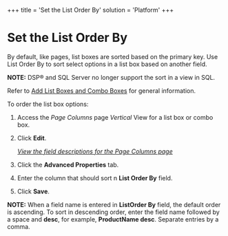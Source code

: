 +++
title = 'Set the List Order By'
solution = 'Platform'
+++

# Set the List Order By

By default, like pages, list boxes are sorted based on the primary key.
Use List Order By to sort select options in a list box based on another
field.

**NOTE:** DSP® and SQL Server no longer support the sort in a view in
SQL.

Refer to [Add List Boxes and Combo
Boxes](Add_List_Boxes_and_Combo_Boxes.htm) for general information.

To order the list box options:

1.  <span id="Column Properties Navigation" class="popUpLink">Access the
    *Page Columns* page</span> *Vertical* View for a list box or combo
    box.

2.  Click **Edit**.
    
    *[View the field descriptions for the Page Columns
    page](../Sys_Admin/Page_Desc/Page_Columns_H.htm)*

3.  Click the **Advanced Properties** tab.

4.  Enter the column that should sort n **List Order By** field.

5.  Click **Save**.

**NOTE:** When a field name is entered in **ListOrder By** field, the
default order is ascending. To sort in descending order, enter the field
name followed by a space and **desc**, for example, **ProductName
desc**. Separate entries by a comma.
